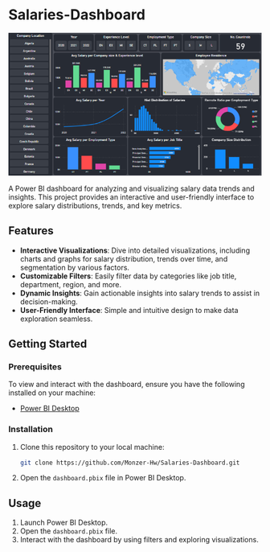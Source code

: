 # Salaries-Dashboard

![Dashboard Preview](dashboard.png)

A Power BI dashboard for analyzing and visualizing salary data trends and insights. This project provides an interactive and user-friendly interface to explore salary distributions, trends, and key metrics.

## Features

- **Interactive Visualizations**: Dive into detailed visualizations, including charts and graphs for salary distribution, trends over time, and segmentation by various factors.
- **Customizable Filters**: Easily filter data by categories like job title, department, region, and more.
- **Dynamic Insights**: Gain actionable insights into salary trends to assist in decision-making.
- **User-Friendly Interface**: Simple and intuitive design to make data exploration seamless.

## Getting Started

### Prerequisites

To view and interact with the dashboard, ensure you have the following installed on your machine:

- [Power BI Desktop](https://powerbi.microsoft.com/desktop/)

### Installation

1. Clone this repository to your local machine:
   ```bash
   git clone https://github.com/Monzer-Hw/Salaries-Dashboard.git
   ```
2. Open the `dashboard.pbix` file in Power BI Desktop.

## Usage

1. Launch Power BI Desktop.
2. Open the `dashboard.pbix` file.
3. Interact with the dashboard by using filters and exploring visualizations.